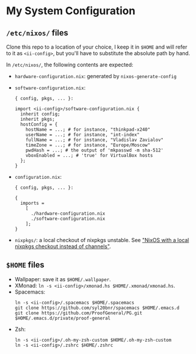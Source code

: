 # My System Configuration

## `/etc/nixos/` files

Clone this repo to a location of your choice, I keep it in `$HOME` and will
refer to it as `<ii-config>`, but you'll have to substitute the absolute path by
hand.

In `/etc/nixos/`, the following contents are expected:

* `hardware-configuration.nix`: generated by `nixos-generate-config`

* `software-configuration.nix`:
  ```
  { config, pkgs, ... }:

  import <ii-config>/software-configuration.nix {
    inherit config;
    inherit pkgs;
    hostConfig = {
      hostName = ...; # for instance, "thinkpad-x240"
      userName = ...; # for instance, "int-index"
      fullName = ...; # for instance, "Vladislav Zavialov"
      timeZone = ...; # for instance, "Europe/Moscow"
      pwdHash = ...; # the output of 'mkpasswd -m sha-512'
      vboxEnabled = ...; # 'true' for VirtualBox hosts
    };
  }
  ```

* `configuration.nix`:
  ```
  { config, pkgs, ... }:

  {
    imports =
      [
        ./hardware-configuration.nix
        ./software-configuration.nix
      ];
  }
  ```

* `nixpkgs/`: a local checkout of nixpkgs unstable. See ["NixOS with a local
  nixpkgs checkout instead of channels"][1].

[1]: <https://web.archive.org/web/20160327190212/http://anderspapitto.com/posts/2015-11-01-nixos-with-local-nixpkgs-checkout.html>

## `$HOME` files

* Wallpaper: save it as `$HOME/.wallpaper`.
* XMonad: `ln -s <ii-config>/xmonad.hs $HOME/.xmonad/xmonad.hs`.
* Spacemacs:
  ```
  ln -s <ii-config>/.spacemacs $HOME/.spacemacs
  git clone https://github.com/syl20bnr/spacemacs $HOME/.emacs.d
  git clone https://github.com/ProofGeneral/PG.git $HOME/.emacs.d/private/proof-general
  ```
* Zsh:
  ```
  ln -s <ii-config>/.oh-my-zsh-custom $HOME/.oh-my-zsh-custom
  ln -s <ii-config>/.zshrc $HOME/.zshrc
  ```
